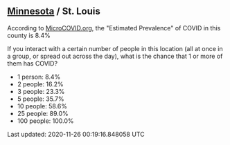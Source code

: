 
## [Minnesota](/united-states/minnesota) / St. Louis

According to [MicroCOVID.org](http://microcovid.org),
the "Estimated Prevalence" of COVID in this county is 8.4%

If you interact with a certain number of people in this location
(all at once in a group, or spread out across the day), what is the chance that
1 or more of them has COVID?

- 1 person: 8.4%
- 2 people: 16.2%
- 3 people: 23.3%
- 5 people: 35.7%
- 10 people: 58.6%
- 25 people: 89.0%
- 100 people: 100.0%

Last updated: 2020-11-26 00:19:16.848058 UTC
